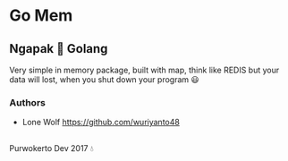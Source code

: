 # Go Mem

## Ngapak :blue_heart: Golang

Very simple in memory package, built with map, think like REDIS
but your data will lost, when you shut down your program :smiley:

### Authors
  - Lone Wolf https://github.com/wuriyanto48

##

Purwokerto Dev 2017 :droplet:
